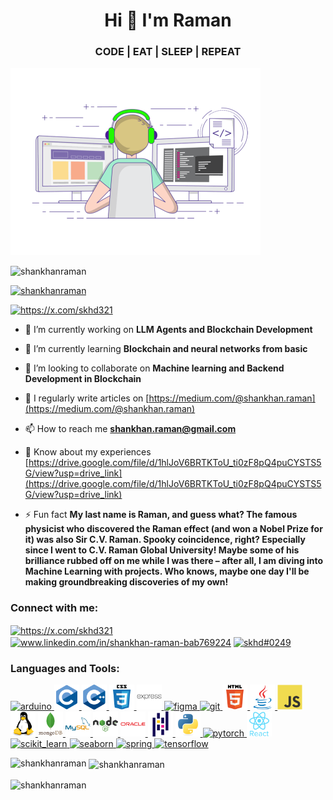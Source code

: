 <h1 align="center">Hi 👋 I'm Raman</h1>
<h3 align="center">CODE | EAT | SLEEP | REPEAT </h3>

<img align ="right " alt = "coding" width="400" src ="gif.gif">

<p align="left"> <img src="https://komarev.com/ghpvc/?username=shankhanraman&label=Profile%20views&color=0e75b6&style=flat" alt="shankhanraman" /> </p>

<p align="left"> <a href="https://github.com/ryo-ma/github-profile-trophy"><img src="https://github-profile-trophy.vercel.app/?username=shankhanraman" alt="shankhanraman" /></a> </p>

<p align="left"> <a href="https://twitter.com/https://x.com/skhd321" target="blank"><img src="https://img.shields.io/twitter/follow/https://x.com/skhd321?logo=twitter&style=for-the-badge" alt="https://x.com/skhd321" /></a> </p>

- 🔭 I’m currently working on **LLM Agents and Blockchain Development**

- 🌱 I’m currently learning **Blockchain and neural networks from basic**

- 👯 I’m looking to collaborate on **Machine learning and Backend Development in Blockchain**

- 📝 I regularly write articles on [https://medium.com/@shankhan.raman](https://medium.com/@shankhan.raman)

- 📫 How to reach me **shankhan.raman@gmail.com**

- 📄 Know about my experiences [https://drive.google.com/file/d/1hlJoV6BRTKToU_ti0zF8pQ4puCYSTS5G/view?usp=drive_link](https://drive.google.com/file/d/1hlJoV6BRTKToU_ti0zF8pQ4puCYSTS5G/view?usp=drive_link)

- ⚡ Fun fact **My last name is Raman, and guess what? The famous physicist who discovered the Raman effect (and won a Nobel Prize for it) was also Sir C.V. Raman. Spooky coincidence, right? Especially since I went to C.V. Raman Global University! Maybe some of his brilliance rubbed off on me while I was there – after all, I am diving into Machine Learning with projects. Who knows, maybe one day I'll be making groundbreaking discoveries of my own!**

<h3 align="left">Connect with me:</h3>
<p align="left">
<a href="https://twitter.com/https://x.com/skhd321" target="blank"><img align="center" src="https://raw.githubusercontent.com/rahuldkjain/github-profile-readme-generator/master/src/images/icons/Social/twitter.svg" alt="https://x.com/skhd321" height="30" width="40" /></a>
<a href="https://linkedin.com/in/www.linkedin.com/in/shankhan-raman-bab769224" target="blank"><img align="center" src="https://raw.githubusercontent.com/rahuldkjain/github-profile-readme-generator/master/src/images/icons/Social/linked-in-alt.svg" alt="www.linkedin.com/in/shankhan-raman-bab769224" height="30" width="40" /></a>
<a href="https://discord.gg/skhd#0249" target="blank"><img align="center" src="https://raw.githubusercontent.com/rahuldkjain/github-profile-readme-generator/master/src/images/icons/Social/discord.svg" alt="skhd#0249" height="30" width="40" /></a>
</p>

<h3 align="left">Languages and Tools:</h3>
<p align="left"> <a href="https://www.arduino.cc/" target="_blank" rel="noreferrer"> <img src="https://cdn.worldvectorlogo.com/logos/arduino-1.svg" alt="arduino" width="40" height="40"/> </a> <a href="https://www.cprogramming.com/" target="_blank" rel="noreferrer"> <img src="https://raw.githubusercontent.com/devicons/devicon/master/icons/c/c-original.svg" alt="c" width="40" height="40"/> </a> <a href="https://www.w3schools.com/cpp/" target="_blank" rel="noreferrer"> <img src="https://raw.githubusercontent.com/devicons/devicon/master/icons/cplusplus/cplusplus-original.svg" alt="cplusplus" width="40" height="40"/> </a> <a href="https://www.w3schools.com/css/" target="_blank" rel="noreferrer"> <img src="https://raw.githubusercontent.com/devicons/devicon/master/icons/css3/css3-original-wordmark.svg" alt="css3" width="40" height="40"/> </a> <a href="https://expressjs.com" target="_blank" rel="noreferrer"> <img src="https://raw.githubusercontent.com/devicons/devicon/master/icons/express/express-original-wordmark.svg" alt="express" width="40" height="40"/> </a> <a href="https://www.figma.com/" target="_blank" rel="noreferrer"> <img src="https://www.vectorlogo.zone/logos/figma/figma-icon.svg" alt="figma" width="40" height="40"/> </a> <a href="https://git-scm.com/" target="_blank" rel="noreferrer"> <img src="https://www.vectorlogo.zone/logos/git-scm/git-scm-icon.svg" alt="git" width="40" height="40"/> </a> <a href="https://www.w3.org/html/" target="_blank" rel="noreferrer"> <img src="https://raw.githubusercontent.com/devicons/devicon/master/icons/html5/html5-original-wordmark.svg" alt="html5" width="40" height="40"/> </a> <a href="https://www.java.com" target="_blank" rel="noreferrer"> <img src="https://raw.githubusercontent.com/devicons/devicon/master/icons/java/java-original.svg" alt="java" width="40" height="40"/> </a> <a href="https://developer.mozilla.org/en-US/docs/Web/JavaScript" target="_blank" rel="noreferrer"> <img src="https://raw.githubusercontent.com/devicons/devicon/master/icons/javascript/javascript-original.svg" alt="javascript" width="40" height="40"/> </a> <a href="https://www.linux.org/" target="_blank" rel="noreferrer"> <img src="https://raw.githubusercontent.com/devicons/devicon/master/icons/linux/linux-original.svg" alt="linux" width="40" height="40"/> </a> <a href="https://www.mongodb.com/" target="_blank" rel="noreferrer"> <img src="https://raw.githubusercontent.com/devicons/devicon/master/icons/mongodb/mongodb-original-wordmark.svg" alt="mongodb" width="40" height="40"/> </a> <a href="https://www.mysql.com/" target="_blank" rel="noreferrer"> <img src="https://raw.githubusercontent.com/devicons/devicon/master/icons/mysql/mysql-original-wordmark.svg" alt="mysql" width="40" height="40"/> </a> <a href="https://nodejs.org" target="_blank" rel="noreferrer"> <img src="https://raw.githubusercontent.com/devicons/devicon/master/icons/nodejs/nodejs-original-wordmark.svg" alt="nodejs" width="40" height="40"/> </a> <a href="https://www.oracle.com/" target="_blank" rel="noreferrer"> <img src="https://raw.githubusercontent.com/devicons/devicon/master/icons/oracle/oracle-original.svg" alt="oracle" width="40" height="40"/> </a> <a href="https://pandas.pydata.org/" target="_blank" rel="noreferrer"> <img src="https://raw.githubusercontent.com/devicons/devicon/2ae2a900d2f041da66e950e4d48052658d850630/icons/pandas/pandas-original.svg" alt="pandas" width="40" height="40"/> </a> <a href="https://www.python.org" target="_blank" rel="noreferrer"> <img src="https://raw.githubusercontent.com/devicons/devicon/master/icons/python/python-original.svg" alt="python" width="40" height="40"/> </a> <a href="https://pytorch.org/" target="_blank" rel="noreferrer"> <img src="https://www.vectorlogo.zone/logos/pytorch/pytorch-icon.svg" alt="pytorch" width="40" height="40"/> </a> <a href="https://reactjs.org/" target="_blank" rel="noreferrer"> <img src="https://raw.githubusercontent.com/devicons/devicon/master/icons/react/react-original-wordmark.svg" alt="react" width="40" height="40"/> </a> <a href="https://scikit-learn.org/" target="_blank" rel="noreferrer"> <img src="https://upload.wikimedia.org/wikipedia/commons/0/05/Scikit_learn_logo_small.svg" alt="scikit_learn" width="40" height="40"/> </a> <a href="https://seaborn.pydata.org/" target="_blank" rel="noreferrer"> <img src="https://seaborn.pydata.org/_images/logo-mark-lightbg.svg" alt="seaborn" width="40" height="40"/> </a> <a href="https://spring.io/" target="_blank" rel="noreferrer"> <img src="https://www.vectorlogo.zone/logos/springio/springio-icon.svg" alt="spring" width="40" height="40"/> </a> <a href="https://www.tensorflow.org" target="_blank" rel="noreferrer"> <img src="https://www.vectorlogo.zone/logos/tensorflow/tensorflow-icon.svg" alt="tensorflow" width="40" height="40"/> </a> </p>

<p><img align="left" src="https://github-readme-stats.vercel.app/api/top-langs?username=shankhanraman&show_icons=true&locale=en&layout=compact" alt="shankhanraman" /></p>

<p>&nbsp;<img align="center" src="https://github-readme-stats.vercel.app/api?username=shankhanraman&show_icons=true&locale=en" alt="shankhanraman" /></p>

<p><img align="center" src="https://github-readme-streak-stats.herokuapp.com/?user=shankhanraman&" alt="shankhanraman" /></p>

